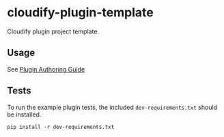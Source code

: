 cloudify-plugin-template
========================

Cloudify plugin project template.

## Usage

See [Plugin Authoring Guide](http://getcloudify.org/guide/3.1/guide-plugin-creation.html)

## Tests

To run the example plugin tests, the included `dev-requirements.txt` should be installed.

```
pip install -r dev-requirements.txt
```
